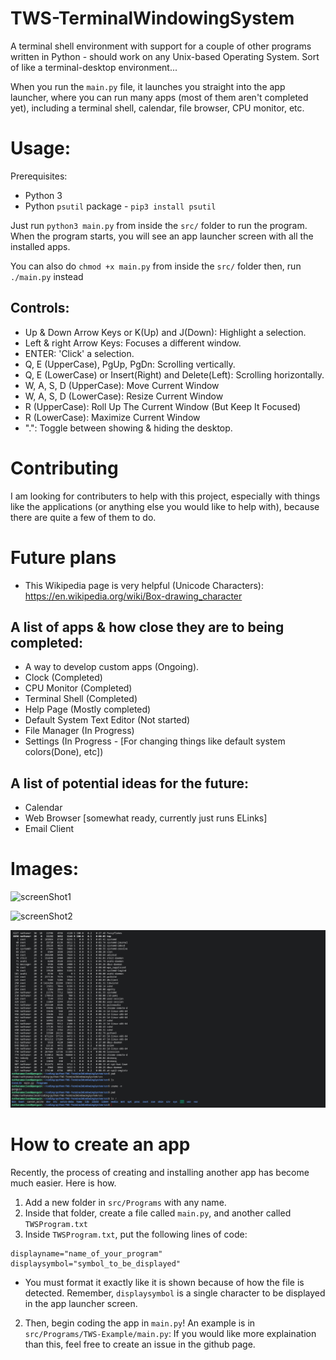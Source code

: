 # TWS-TerminalWindowingSystem
A terminal shell environment with support for a couple of other programs written in Python - should work on any Unix-based Operating System. Sort of like a terminal-desktop environment...

When you run the `main.py` file, it launches you straight into the app launcher, where you can run many apps (most of them aren't completed yet), including a terminal shell, calendar, file browser, CPU monitor, etc.

# Usage:
Prerequisites:
* Python 3
* Python `psutil` package - `pip3 install psutil`

Just run `python3 main.py` from inside the `src/` folder to run the program. When the program starts, you will see an app launcher screen with all the installed apps.

You can also do `chmod +x main.py` from inside the `src/` folder then, run `./main.py` instead

## Controls:
* Up & Down Arrow Keys or K(Up) and J(Down): Highlight a selection.
* Left & right Arrow Keys: Focuses a different window. 
* ENTER: 'Click' a selection.
* Q, E (UpperCase), PgUp, PgDn: Scrolling vertically.
* Q, E (LowerCase) or Insert(Right) and Delete(Left): Scrolling horizontally.
* W, A, S, D (UpperCase): Move Current Window
* W, A, S, D (LowerCase): Resize Current Window
* R (UpperCase): Roll Up The Current Window (But Keep It Focused)
* R (LowerCase): Maximize Current Window
* ".": Toggle between showing & hiding the desktop.

# Contributing
I am looking for contributers to help with this project, especially with things like the applications (or anything else you would like to help with), because there are quite a few of them to do.

# Future plans

* This Wikipedia page is very helpful (Unicode Characters): https://en.wikipedia.org/wiki/Box-drawing_character

## A list of apps & how close they are to being completed:
* A way to develop custom apps (Ongoing).
* Clock (Completed)
* CPU Monitor (Completed)
* Terminal Shell (Completed)
* Help Page (Mostly completed)
* Default System Text Editor (Not started)
* File Manager (In Progress)
* Settings (In Progress - [For changing things like default system colors(Done), etc])

## A list of potential ideas for the future:
* Calendar
* Web Browser [somewhat ready, currently just runs ELinks]
* Email Client

# Images:

![screenShot1](https://github.com/RobiTheGit/TWS-TerminalWindowingSystem/assets/94720060/eb27d1e9-b1a1-4f74-8173-cff0b0b5227c)

![screenShot2](https://github.com/RobiTheGit/TWS-TerminalWindowingSystem/assets/94720060/2a0f4bf3-e8e8-41ab-b120-8e4f70500e6f)


![image3](/images/screenShot3.png)

# How to create an app
Recently, the process of creating and installing another app has become much easier. Here is how.
1. Add a new folder in `src/Programs` with any name.
2. Inside that folder, create a file called `main.py`, and another called `TWSProgram.txt`
3. Inside `TWSProgram.txt`, put the following lines of code:
```
displayname="name_of_your_program"
displaysymbol="symbol_to_be_displayed"
```
* You must format it exactly like it is shown because of how the file is detected. Remember, `displaysymbol` is a single character to be displayed in the app launcher screen.
2. Then, begin coding the app in `main.py`! An example is in `src/Programs/TWS-Example/main.py`:
If you would like more explaination than this, feel free to create an issue in the github page.

